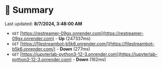 # 📖 Summary
Last updated: **8/7/2024, 3:48:00 AM**

- `GET` [https://restreamer-09gx.onrender.com](https://restreamer-09gx.onrender.com) - **Up** (247337ms)
- `GET` [https://filestreambot-b5k6.onrender.com/](https://filestreambot-b5k6.onrender.com/) - **Down** (277ms)
- `GET` [https://jupyterlab-python3-12-3.onrender.com](https://jupyterlab-python3-12-3.onrender.com) - **Down** (162ms)
